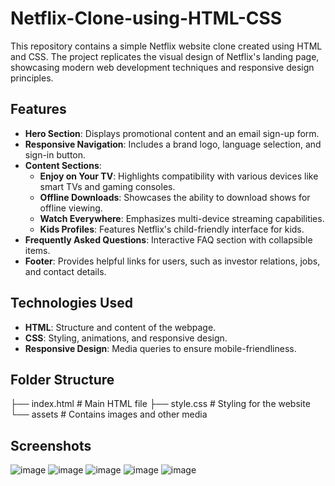 # Netflix-Clone-using-HTML-CSS

This repository contains a simple Netflix website clone created using HTML and CSS. The project replicates the visual design of Netflix's landing page, showcasing modern web development techniques and responsive design principles.

## Features

- **Hero Section**: Displays promotional content and an email sign-up form.
- **Responsive Navigation**: Includes a brand logo, language selection, and sign-in button.
- **Content Sections**:
  - **Enjoy on Your TV**: Highlights compatibility with various devices like smart TVs and gaming consoles.
  - **Offline Downloads**: Showcases the ability to download shows for offline viewing.
  - **Watch Everywhere**: Emphasizes multi-device streaming capabilities.
  - **Kids Profiles**: Features Netflix's child-friendly interface for kids.
- **Frequently Asked Questions**: Interactive FAQ section with collapsible items.
- **Footer**: Provides helpful links for users, such as investor relations, jobs, and contact details.

## Technologies Used

- **HTML**: Structure and content of the webpage.
- **CSS**: Styling, animations, and responsive design.
- **Responsive Design**: Media queries to ensure mobile-friendliness.

## Folder Structure

├── index.html       # Main HTML file
├── style.css        # Styling for the website
└── assets           # Contains images and other media

## Screenshots
![image](https://github.com/user-attachments/assets/512c1353-a5b8-4f91-8a4f-d392a5602f47)
![image](https://github.com/user-attachments/assets/89d4f278-bdae-4537-a72d-5464238b16ca)
![image](https://github.com/user-attachments/assets/453ff2f4-a0b9-4dce-b91e-1457cb444273)
![image](https://github.com/user-attachments/assets/26c0d05e-c38a-4d73-9021-048808925b62)
![image](https://github.com/user-attachments/assets/67b5d3a0-0868-41f7-b3aa-e07256541482)





